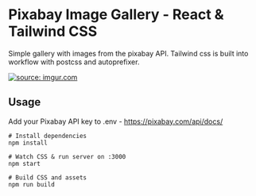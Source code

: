 # Pixabay Image Gallery - React & Tailwind CSS

Simple gallery with images from the pixabay API. Tailwind css is built into workflow with postcss and autoprefixer.

<a href="https://imgur.com/9aA20wJ"><img src="https://i.imgur.com/9aA20wJ.gif" title="source: imgur.com" /></a>

## Usage

Add your Pixabay API key to .env - https://pixabay.com/api/docs/

```
# Install dependencies
npm install

# Watch CSS & run server on :3000
npm start

# Build CSS and assets
npm run build
```
